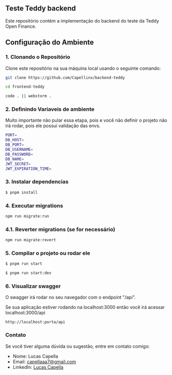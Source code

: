 
## Teste Teddy backend
Este repositório contém a implementação do backend do teste da Teddy Open Finance.

## Configuração do Ambiente

### 1. Clonando o Repositório

Clone este repositório na sua máquina local usando o seguinte comando:

```bash
git clone https://github.com/Capellinx/backend-teddy

cd frontend-teddy

code . || webstorm .
````

### 2. Definindo Variaveis de ambiente
Muito importante não pular essa etapa, pois e você não definir o projeto não irá rodar, pois ele possui validação das envs.
```bash
PORT=
DB_HOST=
DB_PORT=
DB_USERNAME=
DB_PASSWORD=
DB_NAME=
JWT_SECRET=
JWT_EXPIRATION_TIME=
```


### 3. Instalar dependencias

```bash
$ pnpm install
```


### 4. Executar migrations

```bash
npm run migrate:run
````

### 4.1. Reverter migrations (se for necessário)

```bash
npm run migrate:revert
````


### 5. Compilar o projeto ou rodar ele

```bash
$ pnpm run start

$ pnpm run start:dev
```

### 6. Visualizar swagger

O swagger irá rodar no seu navegador com o endpoint "/api". </br>

Se sua aplicação estiver rodando na localhost:3000 então você irá acessar localhost:3000/api

```url
http://localhost:porta/api
```

### Contato
Se você tiver alguma dúvida ou sugestão, entre em contato comigo:

- Nome: Lucas Capella
- Email: capellaaa7@gmail.com
- LinkedIn: [Lucas Capella](https://www.linkedin.com/in/lucas-capella-dev/)


